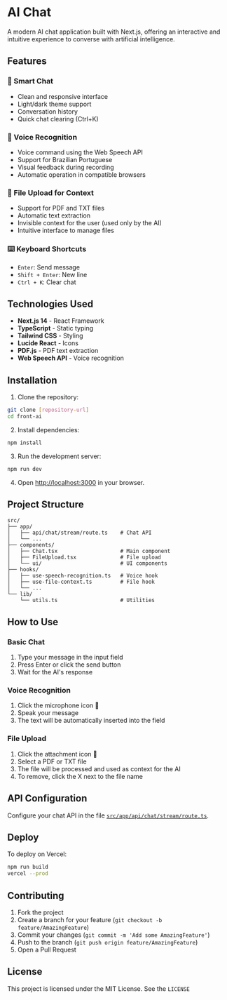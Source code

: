 # AI Chat

A modern AI chat application built with Next.js, offering an interactive and intuitive experience to converse with artificial intelligence.

## Features

### 🎯 Smart Chat
- Clean and responsive interface
- Light/dark theme support
- Conversation history
- Quick chat clearing (Ctrl+K)

### 🎤 Voice Recognition
- Voice command using the Web Speech API
- Support for Brazilian Portuguese
- Visual feedback during recording
- Automatic operation in compatible browsers

### 📎 File Upload for Context
- Support for PDF and TXT files
- Automatic text extraction
- Invisible context for the user (used only by the AI)
- Intuitive interface to manage files

### ⌨️ Keyboard Shortcuts
- `Enter`: Send message
- `Shift + Enter`: New line
- `Ctrl + K`: Clear chat

## Technologies Used

- **Next.js 14** - React Framework
- **TypeScript** - Static typing
- **Tailwind CSS** - Styling
- **Lucide React** - Icons
- **PDF.js** - PDF text extraction
- **Web Speech API** - Voice recognition

## Installation

1. Clone the repository:
```bash
git clone [repository-url]
cd front-ai
```

2. Install dependencies:
```bash
npm install
```

3. Run the development server:
```bash
npm run dev
```

4. Open [http://localhost:3000](http://localhost:3000) in your browser.

## Project Structure

```
src/
├── app/
│   ├── api/chat/stream/route.ts    # Chat API
│   └── ...
├── components/
│   ├── Chat.tsx                    # Main component
│   ├── FileUpload.tsx              # File upload
│   └── ui/                         # UI components
├── hooks/
│   ├── use-speech-recognition.ts   # Voice hook
│   ├── use-file-context.ts         # File hook
│   └── ...
└── lib/
    └── utils.ts                    # Utilities
```

## How to Use

### Basic Chat
1. Type your message in the input field
2. Press Enter or click the send button
3. Wait for the AI's response

### Voice Recognition
1. Click the microphone icon 🎤
2. Speak your message
3. The text will be automatically inserted into the field

### File Upload
1. Click the attachment icon 📎
2. Select a PDF or TXT file
3. The file will be processed and used as context for the AI
4. To remove, click the X next to the file name

## API Configuration

Configure your chat API in the file [`src/app/api/chat/stream/route.ts`](src/app/api/chat/stream/route.ts).

## Deploy

To deploy on Vercel:

```bash
npm run build
vercel --prod
```

## Contributing

1. Fork the project
2. Create a branch for your feature (`git checkout -b feature/AmazingFeature`)
3. Commit your changes (`git commit -m 'Add some AmazingFeature'`)
4. Push to the branch (`git push origin feature/AmazingFeature`)
5. Open a Pull Request

## License

This project is licensed under the MIT License. See the `LICENSE`